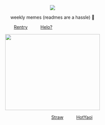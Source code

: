 
<div id="header" align="center">

![](https://komarev.com/ghpvc/?username=destroy-boys&style=plastic&color=lightgrey&label=_baes_&base=1000)

<div id="header" align="center">

weekly memes (readmes are a hassle) 🐛

<div id="header" align="center">

[Rentry](https://rentry.co/lordless)⠀⠀⠀⠀[Helo?](https://en.m.wikipedia.org/wiki/Lee_Do-hyun)⠀⠀⠀⠀⠀⠀⠀⠀⠀⠀⠀⠀

<div id="header" align="center">

<img src=https://i.postimg.cc/C1nRPnKX/48c7ad68d70ef1e0f12def7a79d3b4b3.jpg width="300" height="240">

<div id="header" align="center">

⠀⠀⠀⠀⠀⠀⠀⠀⠀⠀⠀⠀[Straw](https://4megz.straw.page)⠀⠀⠀⠀[HotYaoi](https://github.com/5uguru)
